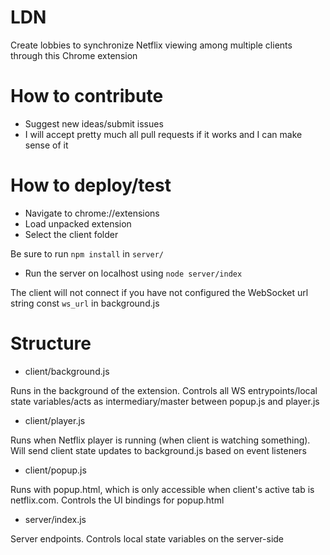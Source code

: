 # LDN
Create lobbies to synchronize Netflix viewing among multiple clients through this Chrome extension

# How to contribute
* Suggest new ideas/submit issues
* I will accept pretty much all pull requests if it works and I can make sense of it

# How to deploy/test
* Navigate to chrome://extensions
* Load unpacked extension
* Select the client folder

Be sure to run `npm install` in `server/`

* Run the server on localhost using `node server/index`

The client will not connect if you have not configured the WebSocket url string const `ws_url` in background.js

# Structure
* client/background.js

Runs in the background of the extension. Controls all WS entrypoints/local state variables/acts as intermediary/master between popup.js and player.js

* client/player.js

Runs when Netflix player is running (when client is watching something). Will send client state updates to background.js based on event listeners

* client/popup.js

Runs with popup.html, which is only accessible when client's active tab is netflix.com. Controls the UI bindings for popup.html

* server/index.js

Server endpoints. Controls local state variables on the server-side
